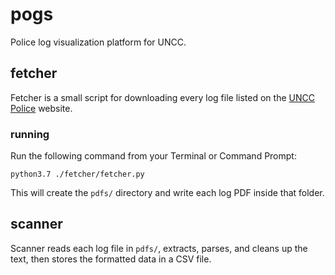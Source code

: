 # pogs

Police log visualization platform for UNCC.

## fetcher

Fetcher is a small script for downloading every log file listed on the [UNCC Police](https://police.uncc.edu/police-log) website.

### running

Run the following command from your Terminal or Command Prompt:

```
python3.7 ./fetcher/fetcher.py
```

This will create the `pdfs/` directory and write each log PDF inside that folder.

## scanner

Scanner reads each log file in `pdfs/`, extracts, parses, and cleans up the text, then stores the formatted data in a CSV file.
